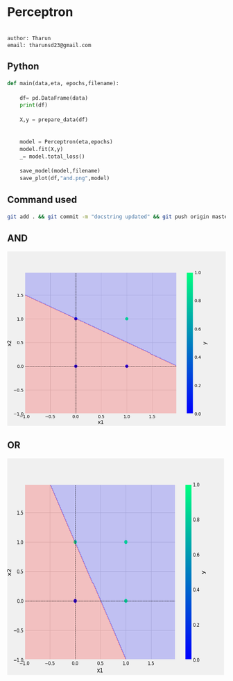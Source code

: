 # Perceptron
```

author: Tharun
email: tharunsd23@gmail.com

```
## Python
``` Python
def main(data,eta, epochs,filename):

    df= pd.DataFrame(data)
    print(df)

    X,y = prepare_data(df)
   

    model = Perceptron(eta,epochs)
    model.fit(X,y)
    _= model.total_loss()

    save_model(model,filename)
    save_plot(df,"and.png",model)
```
## Command used
```bash
git add . && git commit -m "docstring updated" && git push origin master
```
## AND  
![sample Image](plots/and.png)
## OR
<img src="plots/or.png" alt="or.png" width="500" height="500">
